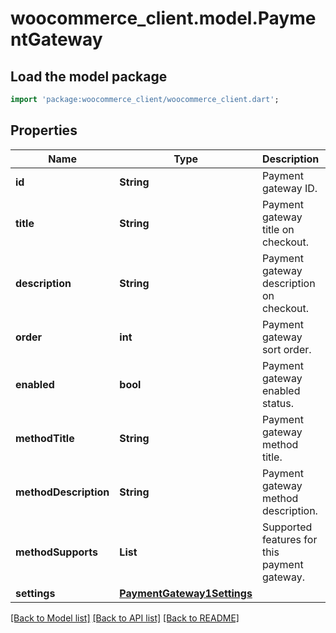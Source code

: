 # woocommerce_client.model.PaymentGateway

## Load the model package
```dart
import 'package:woocommerce_client/woocommerce_client.dart';
```

## Properties
Name | Type | Description | Notes
------------ | ------------- | ------------- | -------------
**id** | **String** | Payment gateway ID. | [optional] 
**title** | **String** | Payment gateway title on checkout. | [optional] 
**description** | **String** | Payment gateway description on checkout. | [optional] 
**order** | **int** | Payment gateway sort order. | [optional] 
**enabled** | **bool** | Payment gateway enabled status. | [optional] 
**methodTitle** | **String** | Payment gateway method title. | [optional] 
**methodDescription** | **String** | Payment gateway method description. | [optional] 
**methodSupports** | **List<String>** | Supported features for this payment gateway. | [optional] [default to const []]
**settings** | [**PaymentGateway1Settings**](PaymentGateway1Settings.md) |  | [optional] 

[[Back to Model list]](../README.md#documentation-for-models) [[Back to API list]](../README.md#documentation-for-api-endpoints) [[Back to README]](../README.md)


